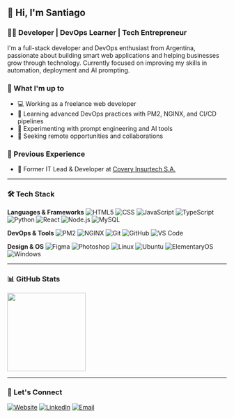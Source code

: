 ## 👋 Hi, I'm Santiago

### 🧑‍💻 Developer | DevOps Learner | Tech Entrepreneur

I'm a full-stack developer and DevOps enthusiast from Argentina, passionate about building smart web applications and helping businesses grow through technology. Currently focused on improving my skills in automation, deployment and AI prompting.

### 🔎 What I'm up to
- 💻 Working as a freelance web developer 
- 🚀 Learning advanced DevOps practices with PM2, NGINX, and CI/CD pipelines
- 🤖 Experimenting with prompt engineering and AI tools
- 🌱 Seeking remote opportunities and collaborations

### 💼 Previous Experience
- 🧠 Former IT Lead & Developer at [Covery Insurtech S.A.](https://covery.tech)

---

### 🛠 Tech Stack

**Languages & Frameworks**
![HTML5](https://img.shields.io/badge/-HTML5-333333?style=flat&logo=html5)
![CSS](https://img.shields.io/badge/-CSS3-333333?style=flat&logo=css3)
![JavaScript](https://img.shields.io/badge/-JavaScript-333333?style=flat&logo=javascript)
![TypeScript](https://img.shields.io/badge/-TypeScript-333333?style=flat&logo=typescript)
![Python](https://img.shields.io/badge/-Python-333333?style=flat&logo=python)
![React](https://img.shields.io/badge/-React-333333?style=flat&logo=react)
![Node.js](https://img.shields.io/badge/-Node.js-333333?style=flat&logo=node.js)
![MySQL](https://img.shields.io/badge/-MySQL-333333?style=flat&logo=mysql)

**DevOps & Tools**
![PM2](https://img.shields.io/badge/-PM2-333333?style=flat&logo=pm2)
![NGINX](https://img.shields.io/badge/-NGINX-333333?style=flat&logo=nginx)
![Git](https://img.shields.io/badge/-Git-333333?style=flat&logo=git)
![GitHub](https://img.shields.io/badge/-GitHub-333333?style=flat&logo=github)
![VS Code](https://img.shields.io/badge/-VS%20Code-333333?style=flat&logo=visual-studio-code)

**Design & OS**
![Figma](https://img.shields.io/badge/-Figma-333333?style=flat&logo=figma)
![Photoshop](https://img.shields.io/badge/-Photoshop-333333?style=flat&logo=adobe-photoshop)
![Linux](https://img.shields.io/badge/-Linux-333333?style=flat&logo=linux)
![Ubuntu](https://img.shields.io/badge/-Ubuntu-333333?style=flat&logo=ubuntu)
![ElementaryOS](https://img.shields.io/badge/-ElementaryOS-333333?style=flat&logo=elementary)
![Windows](https://img.shields.io/badge/-Windows-333333?style=flat&logo=windows)

---

### 📊 GitHub Stats

<a href="https://github.com/sansito84">
  <img height="180em" src="https://github-readme-stats.vercel.app/api?username=sansito84&show_icons=true&theme=github_dark&count_private=true" />
</a>

---

### 🤝 Let's Connect

<p align="left">
  <a href="https://santiagosito.netlify.app"><img alt="Website" src="https://img.shields.io/badge/Website-grey?style=flat-square&logo=google-chrome"></a>
  <a href="https://www.linkedin.com/in/santiagosito"><img alt="LinkedIn" src="https://img.shields.io/badge/LinkedIn-Santiago%20Sito-blue?style=flat-square&logo=linkedin"></a>
  <a href="mailto:santiagosito@gmail.com"><img alt="Email" src="https://img.shields.io/badge/Email-santiagosito@gmail.com-blue?style=flat-square&logo=gmail"></a>
</p>
